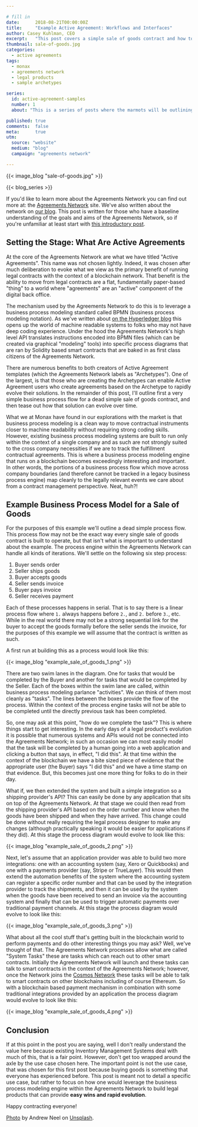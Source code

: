 ```yaml
---

# fill in
date:      2018-08-21T00:00:00Z
title:     "Example Active Agreement: Workflows and Interfaces"
author: Casey Kuhlman, CEO
excerpt:   "This post covers a simple sale of goods contract and how to use workflows along with integration providers to bring agreements to life."
thumbnail: sale-of-goods.jpg
categories:
  - active agreements
tags:
  - monax
  - agreements network
  - legal products
  - sample archetypes

series:
  id: active-agreement-samples
  number: 1
  about: "This is a series of posts where the marmots will be outlining how the Monax Platform and the Agreements Network can be used in harmony to create the legal products of the future."

published: true
comments:  false
meta:      true
utm:
  source: "website"
  medium: "blog"
  campaign: "agreements network"

---
```


{{< image_blog "sale-of-goods.jpg" >}}

<!-- Enable if this blog post is part of a series -->
{{< blog_series >}}

If you'd like to learn more about the Agreements Network you can find out more at: the [Agreements Network](https://agreements.network) site. We've also written about the network on [our blog](https://monax.io/tags/agreements-network/). This post is written for those who have a baseline understanding of the goals and aims of the Agreements Network, so if you're unfamiliar at least start with [this introductory post](https://monax.io/blog/2018/04/27/monax-is-pleased-to-introduce-the-agreements-network/).

## Setting the Stage: What Are Active Agreements

At the core of the Agreements Network are what we have titled "Active Agreements". This name was not chosen lightly. Indeed, it was chosen after much deliberation to evoke what we view as the primary benefit of running legal contracts with the context of a blockchain network. That benefit is the ability to move from legal contracts are a flat, fundamentally paper-based "thing" to a world where "agreements" are an "active" component of the digital back office.

The mechanism used by the Agreements Network to do this is to leverage a business process modeling standard called BPMN (business process modeling notation). As we've written about [on the Hyperledger blog](https://www.hyperledger.org/blog/2018/08/16/business-process-modeling-the-missing-link-between-legal-know-how-and-blockchain-based-legal-products) this opens up the world of machine readable systems to folks who may not have deep coding experience. Under the hood the Agreements Network's high level API translates instructions encoded into BPMN files (which can be created via graphical "modeling" tools) into specific process diagrams that are ran by Solidity based smart contracts that are baked in as first class citizens of the Agreements Network.

There are numerous benefits to both creators of Active Agreement templates (which the Agreements Network labels as "Archetypes"). One of the largest, is that those who are creating the Archetypes can enable Active Agreement users who create agreements based on the Archetype to rapidly evolve their solutions. In the remainder of this post, I'll outline first a very simple business process flow for a dead simple sale of goods contract, and then tease out how that solution can evolve over time.

What we at Monax have found in our explorations with the market is that business process modeling is a clean way to move contractual instruments closer to machine readability without requiring strong coding skills. However, existing business process modeling systems are built to run only within the context of a single company and as such are not strongly suited to the cross company necessities if we are to track the fulfillment contractual agreements. This is where a business process modeling engine that runs on a blockchain becomes exceedingly interesting and important. In other words, the portions of a business process flow which move across company boundaries (and therefore cannot be tracked in a legacy business process engine) map cleanly to the legally relevant events we care about from a contract management perspective. Neat, huh?!

## Example Business Process Model for a Sale of Goods

For the purposes of this example we'll outline a dead simple process flow. This process flow may not be the exact way every single sale of goods contract is built to operate, but that isn't what is important to understand about the example. The process engine within the Agreements Network can handle all kinds of iterations. We'll settle on the following six step process:

1. Buyer sends order
2. Seller ships goods
3. Buyer accepts goods
4. Seller sends invoice
5. Buyer pays invoice
6. Seller receives payment

Each of these processes happens in serial. That is to say there is a linear process flow where `1.` always happens before `2.`, and `2.` before `3.`, etc. While in the real world there may not be a strong sequential link for the buyer to accept the goods formally before the seller sends the invoice, for the purposes of this example we will assume that the contract is written as such.

A first run at building this as a process would look like this:

{{< image_blog "example_sale_of_goods_1.png" >}}

There are two swim lanes in the diagram. One for tasks that would be completed by the Buyer and another for tasks that would be completed by the Seller. Each of the boxes within the swim lane are called, within business process modeling parlance "activities". We can think of them most cleanly as "tasks". The lines between the boxes provide the flow of the process. Within the context of the process engine tasks will not be able to be completed until the directly previous task has been completed.

So, one may ask at this point, "how do we complete the task"? This is where things start to get interesting. In the early days of a legal product's evolution it is possible that numerous systems and APIs would not be connected into the Agreements Network; in such an occasion we can most easily model that the task will be completed by a human going into a web application and clicking a button that says, in effect, "I did this". At that time within the context of the blockchain we have a bite sized piece of evidence that the appropriate user (the Buyer) says "I did this" and we have a time stamp on that evidence. But, this becomes just one more thing for folks to do in their day.

What if, we then extended the system and built a simple integration so a shipping provider's API? This can easily be done by any application that sits on top of the Agreements Network. At that stage we could then read from the shipping provider's API based on the order number and know when the goods have been shipped and when they have arrived. This change could be done without really requiring the legal process designer to make any changes (although practically speaking it would be easier for applications if they did). At this stage the process diagram would evolve to look like this:

{{< image_blog "example_sale_of_goods_2.png" >}}

Next, let's assume that an application provider was able to build two more integrations: one with an accounting system (say, Xero or Quickbooks) and one with a payments provider (say, Stripe or TrueLayer). This would then extend the automation benefits of the system where the accounting system can register a specific order number and that can be used by the integration provider to track the shipments, and then it can be used by the system when the goods have been received to send an invoice via the accounting system and finally that can be used to trigger automatic payments over traditional payment channels. At this stage the process diagram would evolve to look like this:

{{< image_blog "example_sale_of_goods_3.png" >}}

What about all the cool stuff that's getting built in the blockchain world to perform payments and do other interesting things you may ask? Well, we've thought of that. The Agreements Network processes allow what are called "System Tasks" these are tasks which can reach out to other smart contracts. Initially the Agreements Network will launch and these tasks can talk to smart contracts in the context of the Agreements Network; however, once the Network joins the [Cosmos Network](https://cosmos.network) these tasks will be able to talk to smart contracts on other blockchains including of course Ethereum. So with a blockchain based payment mechanism in combination with some traditional integrations provided by an application the process diagram would evolve to look like this:

{{< image_blog "example_sale_of_goods_4.png" >}}

## Conclusion

If at this point in the post you are saying, well I don't really understand the value here because existing Inventory Management Systems deal with much of this, that is a fair point. However, don't get too wrapped around the axle by the use case chosen here. The important point is not the use case, that was chosen for this first post because buying goods is something that everyone has experienced before. This post is meant not to detail a specific use case, but rather to focus on how one would leverage the business process modeling engine within the Agreements Network to build legal products that can provide **easy wins and rapid evolution**.

Happy contracting everyone!

[Photo](https://unsplash.com/photos/1-29wyvvLJA) by Andrew Neel on [Unsplash](https://unsplash.com).

